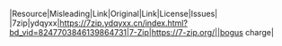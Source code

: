 |Resource|Misleading|Link|Original|Link|License|Issues|
|7zip|ydqyxx|https://7zip.ydqyxx.cn/index.html?bd_vid=8247703846139864731|7-Zip|https://7-zip.org/||bogus charge|
